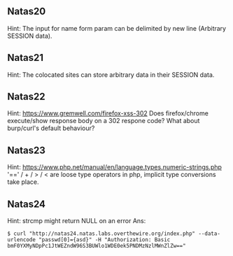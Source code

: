 ## Natas20

Hint:
The input for name form param can be delimited by new line (Arbitrary SESSION data).

## Natas21

Hint:
The colocated sites can store arbitrary data in their SESSION data.

## Natas22
Hint: 
https://www.gremwell.com/firefox-xss-302
Does firefox/chrome execute/show response body on a 302 respone code? What about burp/curl's default behaviour?

## Natas23
Hint:
https://www.php.net/manual/en/language.types.numeric-strings.php
'==' / + / > / < are loose type operators in php, implicit type conversions take place.

## Natas24
Hint:
strcmp might return NULL on an error
Ans: 
```
$ curl "http://natas24.natas.labs.overthewire.org/index.php" --data-urlencode "passwd[0]={asd}" -H "Authorization: Basic bmF0YXMyNDpPc1JtWEZndW96S3BUWlo1WDE0ek5PNDMzNzlMWnZlZw=="

```

